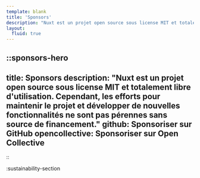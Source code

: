 ```yaml
---
template: blank
title: 'Sponsors'
description: "Nuxt est un projet open source sous license MIT et totalement libre d'utilisation."
layout:
  fluid: true
---
```


::sponsors-hero
---
title: Sponsors
description: "Nuxt est un projet open source sous license MIT et totalement libre d'utilisation. Cependant, les efforts pour maintenir le projet et développer de nouvelles fonctionnalités ne sont pas pérennes sans source de financement."
github: Sponsoriser sur GitHub
opencollective: Sponsoriser sur Open Collective
---
::

:sustainability-section
